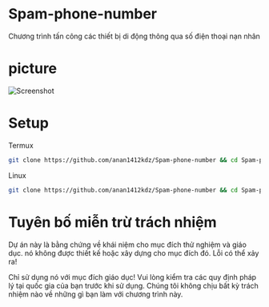 # Spam-phone-number
Chương trình tấn công các thiết bị di động thông qua số điện thoại nạn nhân
# picture
![Screenshot](https://github.com/anan1412kdz/Pic/blob/main/Spamsms.jpg?raw=true)
# Setup
Termux
```bash 
git clone https://github.com/anan1412kdz/Spam-phone-number && cd Spam-phone-number && pkg update && pkg install python git -y && pip install requests pystyle rich && python Main.py
```
Linux
```bash
git clone https://github.com/anan1412kdz/Spam-phone-number && cd Spam-phone-number && sudo apt update && sudo apt install python3 git python3-pip -y && pip install requests pystyle rich && python3 Main.py
```
# Tuyên bố miễn trừ trách nhiệm
Dự án này là bằng chứng về khái niệm cho mục đích thử nghiệm và giáo dục.
nó không được thiết kế hoặc xây dựng cho mục đích đó. Lỗi có thể xảy ra!

Chỉ sử dụng nó với mục đích giáo dục!
Vui lòng kiểm tra các quy định pháp lý tại quốc gia của bạn trước khi sử dụng.
Chúng tôi không chịu bất kỳ trách nhiệm nào về những gì bạn làm với chương trình này.
